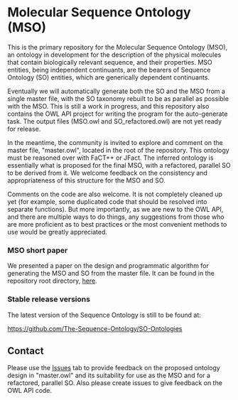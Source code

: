 # Molecular Sequence Ontology (MSO)

This is the primary repository for the Molecular Sequence Ontology (MSO), an ontology in development for the description of the physical molecules that contain biologically relevant sequence, and their properties. MSO entities, being independent continuants, are the bearers of Sequence Ontology (SO) entities, which are generically dependent continuants.

Eventually we will automatically generate both the SO and the MSO from a single master file, with the SO taxonomy rebuilt to be as parallel as possible with the MSO. This is still a work in progress, and this repository also contains the OWL API project for writing the program for the auto-generate task. The output files (MSO.owl and SO_refactored.owl) are not yet ready for release.

In the meantime, the community is invited to explore and comment on the master file, "master.owl", located in the root of the repository. This ontology must be reasoned over with FaCT++ or JFact. The inferred ontology is essentially what is proposed for the final MSO, with a refactored, parallel SO to be derived from it. We welcome feedback on the consistency and appropriateness of this structure for the MSO and SO.

Comments on the code are also welcome. It is not completely cleaned up yet (for example, some duplicated code that should be resolved into separate functions). But more importantly, as we are new to the OWL API, and there are multiple ways to do things, any suggestions from those who are more proficient as to best practices or the most convenient methods to use would be greatly appreciated.

### MSO short paper

We presented a paper on the design and programmatic algorithm for generating the MSO and SO from the master
file.  It can be found in the repository root directory, [here](https://github.com/The-Sequence-Ontology/MSO/blob/master/MSO_short_paper-ISMB_2018.pdf).

### Stable release versions

The latest version of the Sequence Ontology is still to be found at:

https://github.com/The-Sequence-Ontology/SO-Ontologies

## Contact
Please use the [Issues](https://github.com/The-Sequence-Ontology/MSO/issues) tab to provide feedback on the proposed ontology design in "master.owl" and its suitability for use as the MSO and for a refactored, parallel SO. Also please create issues to give feedback on the OWL API code.

